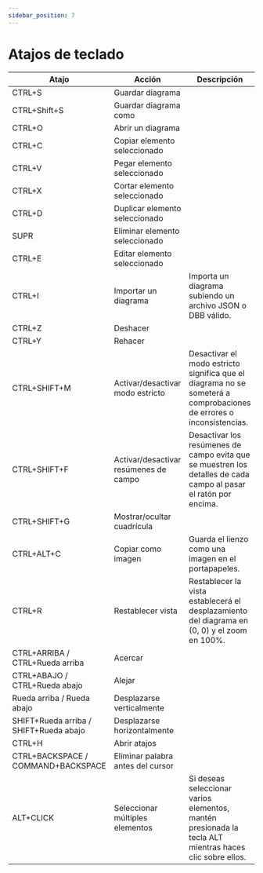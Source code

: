 ```yaml
---
sidebar_position: 7
---
```


# Atajos de teclado

| Atajo | Acción | Descripción |
| --- | --- | --- |
| CTRL+S | Guardar diagrama |  |
| CTRL+Shift+S | Guardar diagrama como |  |
| CTRL+O | Abrir un diagrama |  |
| CTRL+C | Copiar elemento seleccionado |  |
| CTRL+V | Pegar elemento seleccionado |  |
| CTRL+X | Cortar elemento seleccionado |  |
| CTRL+D | Duplicar elemento seleccionado |  |
| SUPR | Eliminar elemento seleccionado |  |
| CTRL+E | Editar elemento seleccionado |  |
| CTRL+I | Importar un diagrama | Importa un diagrama subiendo un archivo JSON o DBB válido. |
| CTRL+Z | Deshacer |  |
| CTRL+Y | Rehacer |  |
| CTRL+SHIFT+M | Activar/desactivar modo estricto | Desactivar el modo estricto significa que el diagrama no se someterá a comprobaciones de errores o inconsistencias. |
| CTRL+SHIFT+F | Activar/desactivar resúmenes de campo | Desactivar los resúmenes de campo evita que se muestren los detalles de cada campo al pasar el ratón por encima. |
| CTRL+SHIFT+G | Mostrar/ocultar cuadrícula |  |
| CTRL+ALT+C | Copiar como imagen | Guarda el lienzo como una imagen en el portapapeles. |
| CTRL+R | Restablecer vista | Restablecer la vista establecerá el desplazamiento del diagrama en (0, 0) y el zoom en 100%. |
| CTRL+ARRIBA / CTRL+Rueda arriba | Acercar |  |
| CTRL+ABAJO / CTRL+Rueda abajo | Alejar |  |
| Rueda arriba / Rueda abajo | Desplazarse verticalmente |  |
| SHIFT+Rueda arriba / SHIFT+Rueda abajo | Desplazarse horizontalmente |  |
| CTRL+H | Abrir atajos |  |
| CTRL+BACKSPACE / COMMAND+BACKSPACE | Eliminar palabra antes del cursor |  |
| ALT+CLICK | Seleccionar múltiples elementos | Si deseas seleccionar varios elementos, mantén presionada la tecla ALT mientras haces clic sobre ellos. |
